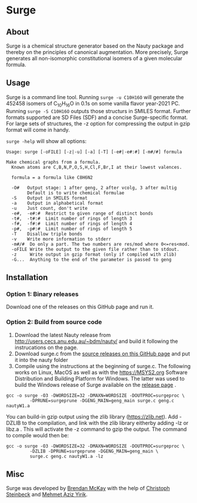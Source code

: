 # Surge
## About
Surge is a chemical structure generator based on the Nauty package and thereby on the principles of canonical augmentation. 
More precisely, Surge generates all non-isomorphic constitutional isomers of a given molecular formula. 

## Usage
Surge is a command line tool. Running `surge -u C10H16O` will generate the 452458 isomers of C<sub>10</sub>H<sub>16</sub>O in 0.1s on some vanilla flavor year-2021 PC. Running `surge -S C10H16O` outputs those structurs in SMILES format. Further formats supported are SD Files (SDF) and a concise Surge-specific format.  
For large sets of structures, the -z option for compressing the output in gzip format will come in handy. 

`surge -help` will show all options:

```
Usage: surge [-oFILE] [-z|-u] [-a] [-T] [-e#|-e#:#] [-m#/#] formula

Make chemical graphs from a formula.
  Known atoms are C,B,N,P,O,S,H,Cl,F,Br,I at their lowest valences.

  formula = a formula like C8H6N2

  -O#   Output stage: 1 after geng, 2 after vcolg, 3 after multig
        Default is to write chemical formulae
  -S    Output in SMILES format
  -a    Output in alphabetical format
  -u    Just count, don't write
  -e#,  -e#:#  Restrict to given range of distinct bonds
  -t#,  -t#:#  Limit number of rings of length 3
  -f#,  -f#:#  Limit number of rings of length 4
  -p#,  -p#:#  Limit number of rings of length 5
  -T    Disallow triple bonds
  -v    Write more information to stderr
  -m#/#  Do only a part. The two numbers are res/mod where 0<=res<mod.
  -oFILE Write the output to the given file rather than to stdout.
  -z     Write output in gzip format (only if compiled with zlib)
  -G...  Anything to the end of the parameter is passed to geng
```
## Installation
### Option 1: Binary releases
Download one of the releases on this GitHub page and run it. 

### Option 2: Build from source code
1. Download the latest Nauty release from http://users.cecs.anu.edu.au/~bdm/nauty/ and build it following the instrucations on the page. 
2. Download surge.c from the [source releases on this GitHub page](https://github.com/steinbeck/Surge/releases) and put it into the nauty folder 
3. Compile using the instructions at the beginning of surge.c. The following works on Linux, MacOS as well as with the https://MSYS2.org
Software Distribution and Building Platform for Windows. The latter was used to build the Windows release of Surge available on the [release page](https://github.com/steinbeck/Surge/releases) . 
```
gcc -o surge -O3 -DWORDSIZE=32 -DMAXN=WORDSIZE -DOUTPROC=surgeproc \
         -DPRUNE=surgeprune -DGENG_MAIN=geng_main surge.c geng.c nautyW1.a
```
You can build-in gzip output using the zlib library (https://zlib.net). Add -DZLIB to the compilation, and link with the zlib library eitherby adding -lz or libz.a . This will activate the -z command to gzip the output. The command to compile would then be:
```
gcc -o surge -O3 -DWORDSIZE=32 -DMAXN=WORDSIZE -DOUTPROC=surgeproc \
         -DZLIB -DPRUNE=surgeprune -DGENG_MAIN=geng_main \
         surge.c geng.c nautyW1.a -lz
```

## Misc
Surge was developed by [Brendan McKay](http://users.cecs.anu.edu.au/~bdm) with the help of [Christoph Steinbeck](https://github.com/steinbeck) and [Mehmet Aziz Yirik](https://github.com/mehmetazizyirik). 

